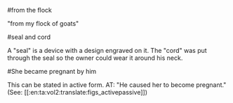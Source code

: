 #from the flock

"from my flock of goats"

#seal and cord

A "seal" is a device with a design engraved on it.  The "cord" was put through the seal so the owner could wear it around his neck.

#She became pregnant by him

This can be stated in active form. AT: "He caused her to become pregnant." (See: [[:en:ta:vol2:translate:figs_activepassive]])